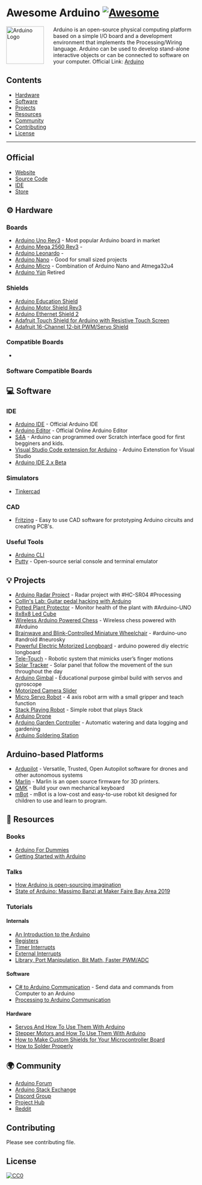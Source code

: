 # Awesome Arduino [![Awesome](https://awesome.re/badge.svg)](https://awesome.re)


<a href="https://www.arduino.cc"><img src="https://upload.wikimedia.org/wikipedia/commons/thumb/8/87/Arduino_Logo.svg/1024px-Arduino_Logo.svg.png" alt="Arduino Logo" align="left" style="margin-right: 25px" height=100px></a>


Arduino is an open-source physical computing platform based on a simple I/O board and a development environment that implements the Processing/Wiring language. Arduino can be used to develop stand-alone interactive objects or can be connected to software on your computer. Official Link: [Arduino](https://arduino.cc)

## Contents
- [Hardware](#hardware)
- [Software](#software)
- [Projects](#projects)
- [Resources](#resources)
- [Community](#community)
- [Contributing](#contributing)
- [License](#license)


---

## Official

- [Website](https://arduino.cc)
- [Source Code](https://github.com/arduino/arduino)
- [IDE](https://www.arduino.cc/en/software)
- [Store](https://store.arduino.cc/usa/)


## ⚙️ Hardware 

### Boards 

- [Arduino Uno Rev3](https://store.arduino.cc/usa/arduino-uno-rev3) - Most popular Arduino board in market
- [Arduino Mega 2560 Rev3](https://store.arduino.cc/usa/mega-2560-r3) - 
- [Arduino Leonardo](https://store.arduino.cc/usa/leonardo) - 
- [Arduino Nano](https://store.arduino.cc/usa/arduino-nano) - Good for small sized projects
- [Arduino Micro](https://store.arduino.cc/usa/arduino-zero) - Combination of Arduino Nano and Atmega32u4
- [Arduino Yún](https://store.arduino.cc/usa/arduino-yun) Retired


### Shields

- [Arduino Education Shield](https://store.arduino.cc/usa/education-shield)
- [Arduino Motor Shield Rev3](https://store.arduino.cc/usa/arduino-motor-shield-rev3)
- [Arduino Ethernet Shield 2](https://store.arduino.cc/usa/arduino-ethernet-shield-2)
- [Adafruit Touch Shield for Arduino with Resistive Touch Screen](https://www.adafruit.com/product/1651)
- [Adafruit 16-Channel 12-bit PWM/Servo Shield](https://www.adafruit.com/product/1411)

### Compatible Boards

- 

### Software Compatible Boards


## 💻 Software 

### IDE

- [Arduino IDE](https://github.com/arduino/Arduino) - Official Arduino IDE
- [Arduino Editor](https://create.arduino.cc/editor) - Official Online Arduino Editor
- [S4A](http://s4a.cat/) - Arduino can programmed over Scratch interface good for first begginers and kids.
- [Visual Studio Code extension for Arduino](https://marketplace.visualstudio.com/items?itemName=vsciot-vscode.vscode-arduino) - Arduino Extenstion for Visual Studio
- [Arduino IDE 2.x Beta](https://github.com/arduino/arduino-ide)

### Simulators

- [Tinkercad](https://www.tinkercad.com/things/flHpOFbJ1CN-arduino-simulator-and)
  
### CAD

- [Fritzing](https://fritzing.org/) - Easy to use CAD software for prototyping Arduino circuits and creating PCB's.

### Useful Tools

- [Arduino CLI](https://github.com/arduino/arduino-cli)
- [Putty](https://www.putty.org/) - Open-source serial console and terminal emulator


## 💡 Projects 

- [Arduino Radar Project](https://www.youtube.com/watch?v=kQRYIH2HwfY) - Radar project with #HC-SR04 #Processing
- [Collin's Lab: Guitar pedal hacking with Arduino](https://www.youtube.com/watch?v=_X0bL6WS-VY)
- [Potted Plant Protector](https://www.youtube.com/watch?v=B8F44CyJRRA) - Monitor health of the plant with #Arduino-UNO
- [8x8x8 Led Cube](https://www.youtube.com/watch?v=T5Aq7cRc-mU)
- [Wireless Arduino Powered Chess](https://www.youtube.com/watch?v=dX37LFv8jWY) - Wireless chess powered with #Arduino
- [Brainwave and Blink-Controlled Miniature Wheelchair](https://www.youtube.com/watch?v=iFBhTHGXcMQ) - #arduino-uno #android #neurosky
- [Powerful Electric Motorized Longboard](https://www.youtube.com/watch?v=XworvxoQleY) - arduino powered diy electric longboard
- [Tele-Touch](https://www.youtube.com/watch?v=tMYQEaX3TbA) - Robotic system that mimicks user’s finger motions
- [Solar Tracker](https://www.youtube.com/watch?v=_6QIutZfsFs) - Solar panel that follow the movement of the sun throughout the day
- [Arduino Gimbal](https://www.youtube.com/watch?v=UxABxSADZ6U) - Educational purpose gimbal build with servos and gyroscope
- [Motorized Camera Slider](https://www.youtube.com/watch?v=hEBjbSTLytk)
- [Micro Servo Robot](https://www.youtube.com/watch?v=bLnAJ-mSElE&t=0s) - 4 axis robot arm with a small gripper and teach function
- [Stack Playing Robot](https://www.youtube.com/watch?v=uOsphjtf9Dk) - Simple robot that plays Stack
- [Arduino Drone](https://www.youtube.com/watch?v=if9LZTcy_uk)
- [Arduino Garden Controller](https://www.youtube.com/watch?v=O_Q1WKCtWiA) - Automatic watering and data logging and gardening
- [Arduino Soldering Station](https://www.youtube.com/watch?v=UvH49nzpJts)


## Arduino-based Platforms

- [Ardupilot](https://ardupilot.org/) - Versatile, Trusted, Open Autopilot software for drones and other autonomous systems
- [Marlin](https://marlinfw.org) - Marlin is an open source firmware for 3D printers.
- [QMK](https://github.com/qmk/qmk_firmware) - Build your own mechanical keyboard
- [mBot](https://www.makeblock.com/) - mBot is a low-cost and easy-to-use robot kit designed for children to use and learn to program.


## 📃 Resources

### Books

- [Arduino For Dummies](https://www.amazon.com/gp/product/1119489547)
- [Getting Started with Arduino](https://www.amazon.com/dp/1449363334)

### Talks

- [How Arduino is open-sourcing imagination](https://www.youtube.com/watch?v=UoBUXOOdLXY)
- [State of Arduino: Massimo Banzi at Maker Faire Bay Area 2019](https://www.youtube.com/watch?v=t1MN5o-qeyQ)

### Tutorials

#### Internals

- [An Introduction to the Arduino](https://www.youtube.com/watch?v=CqrQmQqpHXc)
- [Registers](https://www.youtube.com/watch?v=6q1yEb_ukw8)
- [Timer Interrupts](https://www.youtube.com/watch?v=2kr5A350H7E)
- [External Interrupts](https://www.youtube.com/watch?v=J61_PKyWjxU)
- [Library, Port Manipulation, Bit Math, Faster PWM/ADC](https://www.youtube.com/watch?v=EVm0qVJ56II)

#### Software

- [C# to Arduino Communication](https://www.youtube.com/watch?v=vHeG3Gt6STE) - Send data and commands from Computer to an Arduino
- [Processing to Arduino Communication](https://www.youtube.com/watch?v=yOMglntmmnA)

#### Hardware

- [Servos And How To Use Them With Arduino](https://www.youtube.com/watch?v=J8atdmEqZsc)
- [Stepper Motors and How To Use Them With Arduino](https://www.youtube.com/watch?v=bkqoKWP4Oy4)
- [How to Make Custom Shields for Your Microcontroller Board](https://www.youtube.com/watch?v=0Hw6-1Gk8eI)
- [How to Solder Properly](https://www.youtube.com/watch?v=VxMV6wGS3NY)


## 🌍 Community

- [Arduino Forum](https://forum.arduino.cc/)
- [Arduino Stack Exchange](https://arduino.stackexchange.com/)
- [Discord Group](https://discord.gg/jQJFwW7)
- [Project Hub](https://create.arduino.cc/projecthub)
- [Reddit](https://www.reddit.com/r/arduino/)

## Contributing

Please see contributing file.

## License

[![CC0](http://mirrors.creativecommons.org/presskit/buttons/88x31/svg/cc-zero.svg)](https://creativecommons.org/publicdomain/zero/1.0/)